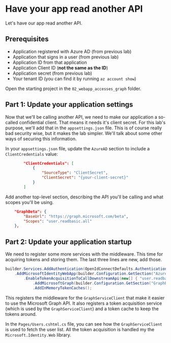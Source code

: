 # Have your app read another API

Let's have our app read another API. 

## Prerequisites

- Application registered with Azure AD (from previous lab)
- Application that signs in a user (from previous lab)
- Application ID from that application
- Application Client ID (**not the same as the ID**)
- Application secret (from previous lab)
- Your tenant ID (you can find it by running `az account show`)

Open the starting project in the `02_webapp_accesses_graph` folder.

## Part 1: Update your application settings

Now that we'll be calling another API, we need to make our application a so-called confidential client. That means it needs it's client secret. For this lab's purpose, we'll add that in the `appsettings.json` file. This is of course really bad security wise, but it makes the lab simpler. We'll talk about some other ways of securing this information. 

In your `appsettings.json` file, update the `AzureAD` section to include a `ClientCredentials` value:

```json
        "ClientCredentials": [
            {
                "SourceType": "ClientSecret",
                "ClientSecret": "{your-client-secret}"
            }
        ]
```

Add another top-level section, describing the API you'll be calling and what scopes you'll be using.

```json
    "GraphBeta": {
        "BaseUrl": "https://graph.microsoft.com/beta",
        "Scopes": "user.readbasic.all"
    },
```


## Part 2: Update your application startup

We need to register some more services with the middleware. This time for acquiring tokens and storing them. The last three lines are new, add those. 

```csharp
builder.Services.AddAuthentication(OpenIdConnectDefaults.AuthenticationScheme)
    .AddMicrosoftIdentityWebApp(builder.Configuration.GetSection("AzureAd"))
        .EnableTokenAcquisitionToCallDownstreamApi(new[] { "user.readbasic.all" })
            .AddMicrosoftGraph(builder.Configuration.GetSection("GraphBeta"))
            .AddInMemoryTokenCaches();

```

This registers the middleware for the `GraphServiceClient` that make it easier to use the Microsoft Graph API. It also registers a token acquisition service (which is used by the `GraphServiceClient`) and a token cache to keep the tokens around.

In the `Pages/Users.cshtml.cs` file, you can see how the `GraphServiceClient` is used to fetch the user list. All the token acquisition is handled my the `Microsoft.Identity.Web` library.
